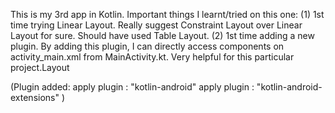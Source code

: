 This is my 3rd app in Kotlin. Important things I learnt/tried on this one:
(1) 1st time trying Linear Layout. Really suggest Constraint Layout over Linear Layout for sure. Should have used Table Layout.
(2) 1st time adding a new plugin. By adding this plugin, I can directly access components on activity_main.xml from MainActivity.kt. Very helpful for this particular project.Layout

(Plugin added:
    apply plugin : "kotlin-android"
    apply plugin : "kotlin-android-extensions"
)